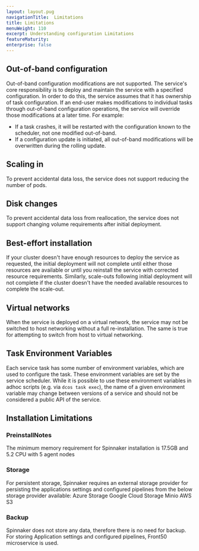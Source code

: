 ```yaml
---
layout: layout.pug
navigationTitle:  Limitations
title: Limitations
menuWeight: 110
excerpt: Understanding configuration Limitations
featureMaturity:
enterprise: false
---
```


## Out-of-band configuration

Out-of-band configuration modifications are not supported. The service's core responsibility is to deploy and maintain the service with a specified configuration. In order to do this, the service assumes that it has ownership of task configuration. If an end-user makes modifications to individual tasks through out-of-band configuration operations, the service will override those modifications at a later time. For example:

- If a task crashes, it will be restarted with the configuration known to the scheduler, not one modified out-of-band.
- If a configuration update is initiated, all out-of-band modifications will be overwritten during the rolling update.

## Scaling in

To prevent accidental data loss, the service does not support reducing the number of pods.

## Disk changes

To prevent accidental data loss from reallocation, the service does not support changing volume requirements after initial deployment.

## Best-effort installation

If your cluster doesn't have enough resources to deploy the service as requested, the initial deployment will not complete until either those resources are available or until you reinstall the service with corrected resource requirements. Similarly, scale-outs following initial deployment will not complete if the cluster doesn't have the needed available resources to complete the scale-out.

## Virtual networks

When the service is deployed on a virtual network, the service may not be switched to host networking without a full re-installation. The same is true for attempting to switch from host to virtual networking.

## Task Environment Variables

Each service task has some number of environment variables, which are used to configure the task. These environment variables are set by the service scheduler. While it is possible to use these environment variables in adhoc scripts (e.g. via `dcos task exec`), the name of a given environment variable may change between versions of a service and should not be considered a public API of the service.

## Installation Limitations

### PreinstallNotes 

The minimum memory requirement for Spinnaker installation is 17.5GB and 5.2 CPU with 5 agent nodes 

### Storage 
For persistent storage, Spinnaker requires an external storage provider for persisting the applications settings and configured pipelines from the below storage provider available:
Azure Storage
Google Cloud Storage
Minio
AWS S3

### Backup
Spinnaker does not store any data, therefore there is no need for backup. For storing Application settings and configured pipelines, Front50 microservice is used.
